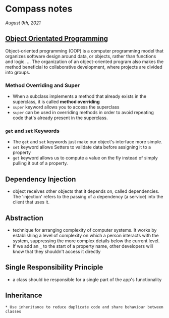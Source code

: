 # Compass notes
*August 9th, 2021*
## [Object Orientated Programming](https://en.wikipedia.org/wiki/Object-oriented_programming)
Object-oriented programming (OOP) is a computer programming model that organizes software design around data, or objects, rather than functions and logic. ... The organization of an object-oriented program also makes the method beneficial to collaborative development, where projects are divided into groups.
### Method Overriding and Super
  * When a subclass implements a method that already exists in the superclass, it is called **method overriding** 
  * `super` keyword allows you to access the superclass
  * `super` can be used in overriding methods in order to avoid repeating code that's already present in the superclass.
### `get` and `set` Keywords
  * The `get` and `set` keywords just make our object's interface more simple.
  * `set` keyword allows Setters to validate data before assigning it to a property
  * `get` keyword allows us to compute a value on the fly instead of simply pulling it out of a property.

## Dependency Injection
  * object receives other objects that it depends on, called dependencies. The 'injection' refers to the passing of a dependency (a service) into the client that uses it.

## Abstraction
  * technique for arranging complexity of computer systems. It works by establishing a level of complexity on which a person interacts with the system, suppressing the more complex details below the current level.
  * If we add an `_` to the start of a property name, other developers will know that they shouldn't access it directly

## Single Responsibility Principle
  * a class should be responsible for a single part of the app's functionality

  ## Inheritance
    * Use inheritance to reduce duplicate code and share behaviour between classes